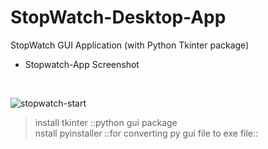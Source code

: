 # StopWatch-Desktop-App
StopWatch GUI Application (with Python Tkinter package)

- Stopwatch-App Screenshot
<br>

![stopwatch-start](https://github.com/Nischal-Pradhan/StopWatch-Desktop-App/assets/68721650/ffd4d7eb-dcca-49d2-89b2-1384864dc75e)

>install tkinter ::python gui package <br>
>nstall pyinstaller ::for converting py gui file to exe file::


